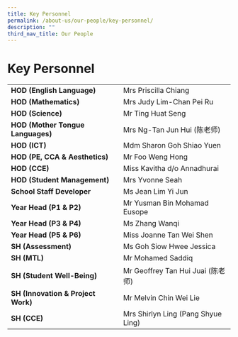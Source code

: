 ```yaml
---
title: Key Personnel
permalink: /about-us/our-people/key-personnel/
description: ""
third_nav_title: Our People
---
```

# **Key Personnel**



| 	|  	|
|---	|---	|
| **HOD (English Language)** 	| Mrs Priscilla Chiang 	|
| **HOD (Mathematics)** 	| Mrs Judy Lim-Chan Pei Ru 	|
| **HOD (Science)** 	| Mr Ting Huat Seng 	|
| **HOD (Mother Tongue Languages)** 	| Mrs Ng-Tan Jun Hui (陈老师) 	|
| **HOD (ICT)** 	| Mdm Sharon Goh Shiao Yuen 	|
| **HOD (PE, CCA & Aesthetics)** 	| Mr Foo Weng Hong 	|
| **HOD (CCE)** 	| Miss Kavitha d/o Annadhurai 	|
| **HOD (Student Management)** 	| Mrs Yvonne Seah 	|
| **School Staff Developer** 	| Ms Jean Lim Yi Jun 	|
| **Year Head (P1 & P2)** 	| Mr Yusman Bin Mohamad Eusope 	|
| **Year Head (P3 & P4)** 	| Ms Zhang Wanqi 	|
| **Year Head (P5 & P6)** 	| Miss Joanne Tan Wei Shen  	|
| **SH (Assessment)** 	| Ms Goh Siow Hwee Jessica 	|
| **SH (MTL)** 	| Mr Mohamed Saddiq 	|
| **SH (Student Well-Being)** 	| Mr Geoffrey Tan Hui Juai (陈老师) 	|
| **SH (Innovation & Project Work)** 	| Mr Melvin Chin Wei Lie 	|
| **SH (CCE)** 	| Mrs Shirlyn Ling (Pang Shyue Ling) 	|
